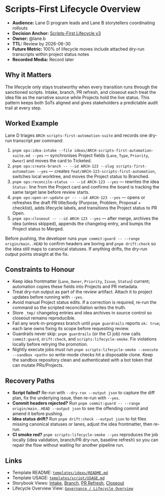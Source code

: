 # Scripts-First Lifecycle Overview

- **Audience:** Lane D program leads and Lane B storytellers coordinating rollouts
- **Decision Anchor:** [Scripts-First Lifecycle v3](https://github.com/louis-pvs/plaincraft/blob/main/ideas/scripts-firstlifecycle-v3.md)
- **Owner:** @lane.b
- **TTL:** Review by 2026-06-30
- **Future Metric:** 100% of lifecycle moves include attached dry-run transcripts within project status notes
- **Recorded Media:** Record later

## Why it Matters

The lifecycle only stays trustworthy when every transition runs through the sanctioned scripts. Intake, branch, PR refresh, and closeout each treat the idea file as the narrative source while Projects hold the live status. This pattern keeps both SoTs aligned and gives stakeholders a predictable audit trail at every step.

## Worked Example

Lane D triages `ARCH-scripts-first-automation-suite` and records one dry-run transcript per command:

1. `pnpm ops:idea-intake --file ideas/ARCH-scripts-first-automation-suite.md --yes` — synchronises Project fields (`Lane`, `Type`, `Priority`, `Owner`) and moves the card to Ticketed.
2. `pnpm ops:create-branch -- --id ARCH-123 --slug scripts-first-automation --yes` — creates `feat/ARCH-123-scripts-first-automation`, switches local worktree, and moves the Project status to Branched.
3. `pnpm ops:reconcile-status -- --id ARCH-123 --yes` — rewrites the idea `Status:` line from the Project card and confirms the board is tracking the same target lane before review starts.
4. `pnpm ops:open-or-update-pr -- --id ARCH-123 --yes` — opens or refreshes the draft PR title/body (Purpose, Problem, Proposal + checklist), adds lifecycle labels, and transitions the Project status to PR Open.
5. `pnpm ops:closeout -- --id ARCH-123 --yes` — after merge, archives the idea (unless skipped), appends the changelog entry, and bumps the Project status to Merged.

Before pushing, the developer runs `pnpm commit:guard -- --range origin/main..HEAD` to confirm headers are boring and `pnpm drift:check` so the idea still maps to canonical statuses. If anything drifts, the dry-run output points straight at the fix.

## Constraints to Honour

- Keep idea frontmatter (`Lane`, `Owner`, `Priority`, `Issue`, `Status`) current; automation copies these fields into Projects and PR metadata.
- Treat dry-run output as part of the review artifact. Attach it to project updates before running with `--yes`.
- Avoid manual Project status edits. If a correction is required, re-run the command so the scripted reconciliation writes the truth.
- Store `_tmp/` changelog entries and idea archives in source control so closeout remains reproducible.
- Fail any work-in-progress branch until `pnpm guardrails` reports `ok: true`; each lane owns fixing its scope before requesting review.
- Guardrails never skip: `pnpm guardrails` (or the CI job) now calls `commit:guard`, `drift:check`, and `scripts:lifecycle-smoke`. Fix violations locally before retrying the promotion.
- Nightly execute jobs must run `pnpm scripts:lifecycle-smoke --execute --sandbox <path>` so write-mode checks hit a disposable clone. Keep the sandbox repository clean and authenticated with a bot token that can mutate PRs/Projects.

## Recovery Paths

- **Script failed?** Re-run with `--dry-run --output json` to capture the diff plan, fix the underlying issue, then re-run with `--yes`.
- **Commit headers rejected?** Run `pnpm commit:guard -- --range origin/main..HEAD --output json` to see the offending commit and amend it before pushing.
- **Idea status drift?** Run `pnpm drift:check --output json` to list files missing canonical statuses or lanes, adjust the idea frontmatter, then re-run.
- **CI smoke red?** `pnpm scripts:lifecycle-smoke --yes` reproduces the job locally (idea validation, branch/PR dry-run, baseline refresh) so you can repair the flow without waiting for another pipeline run.

## Links

- Template README: [`templates/ideas/README.md`](https://github.com/louis-pvs/plaincraft/blob/main/templates/ideas/README.md)
- Template USAGE: [`templates/script/USAGE.md`](https://github.com/louis-pvs/plaincraft/blob/main/templates/script/USAGE.md)
- Storybook Views: [Intake](https://louis-pvs.github.io/plaincraft/storybook/?path=/docs/governance-lifecycle-intake--docs), [Branch](https://louis-pvs.github.io/plaincraft/storybook/?path=/docs/governance-lifecycle-branch--docs), [PR Refresh](https://louis-pvs.github.io/plaincraft/storybook/?path=/docs/governance-lifecycle-pr-refresh--docs), [Closeout](https://louis-pvs.github.io/plaincraft/storybook/?path=/docs/governance-lifecycle-closeout--docs)
- Lifecycle Overview View: [`Governance / Lifecycle Overview`](https://louis-pvs.github.io/plaincraft/storybook/?path=/docs/governance-lifecycle-overview--docs)
